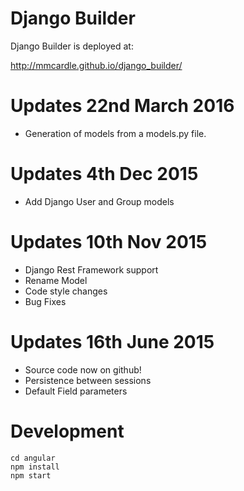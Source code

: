 Django Builder
==============

Django Builder is deployed at:

http://mmcardle.github.io/django_builder/

Updates 22nd March 2016
=======================

* Generation of models from a models.py file.


Updates 4th Dec 2015
======================

* Add Django User and Group models

Updates 10th Nov 2015
======================

* Django Rest Framework support
* Rename Model
* Code style changes
* Bug Fixes

Updates 16th June 2015
======================

* Source code now on github!
* Persistence between sessions
* Default Field parameters

Development
===========

    cd angular
    npm install
    npm start
